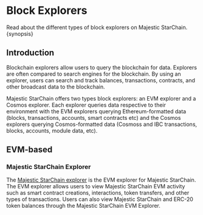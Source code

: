 <!--
order: 1
-->

# Block Explorers

Read about the different types of block explorers on Majestic StarChain. {synopsis}

## Introduction

Blockchain explorers allow users to query the blockchain for data. Explorers are often compared to search engines for the blockchain. By using an explorer, users can search and track balances, transactions, contracts, and other broadcast data to the blockchain.

Majestic StarChain offers two types block explorers: an EVM explorer and a Cosmos explorer. Each explorer queries data respective to their environment with the EVM explorers querying Ethereum-formatted data (blocks, transactions, accounts, smart contracts etc) and the Cosmos explorers querying Cosmos-formatted data (Cosmoss and IBC transactions, blocks, accounts, module data, etc).

## EVM-based

### Majestic StarChain Explorer

The [Majestic StarChain explorer](http://scan.majesticchain.io/) is the EVM explorer for Majestic StarChain. The EVM explorer allows users to view Majestic StarChain EVM activity such as smart contract creations, interactions, token transfers, and other types of transactions. Users can also view Majestic StarChain and ERC-20 token balances through the Majestic StarChain EVM Explorer.
